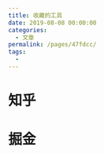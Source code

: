 ```yaml
---
title: 收藏的工具
date: 2019-08-08 00:00:00
categories: 
  - 文章
permalink: /pages/47fdcc/
tags: 
  - 
---
```


# 知乎

# 掘金
